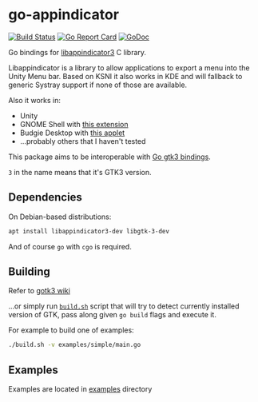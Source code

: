# go-appindicator

[![Build Status](https://api.cirrus-ci.com/github/dawidd6/go-appindicator.svg)](https://cirrus-ci.com/github/dawidd6/go-appindicator)
[![Go Report Card](https://goreportcard.com/badge/github.com/dawidd6/go-appindicator)](https://goreportcard.com/report/github.com/dawidd6/go-appindicator)
[![GoDoc](https://godoc.org/github.com/dawidd6/go-appindicator?status.svg)](https://godoc.org/github.com/dawidd6/go-appindicator)

Go bindings for [libappindicator3](https://launchpad.net/libappindicator) C library.

Libappindicator is a library to allow applications to export a menu into the Unity Menu bar.
Based on KSNI it also works in KDE and will fallback to generic Systray support if none of those are available.

Also it works in:
 - Unity
 - GNOME Shell with [this extension](https://github.com/ubuntu/gnome-shell-extension-appindicator)
 - Budgie Desktop with [this applet](https://github.com/UbuntuBudgie/budgie-indicator-applet)
 - ...probably others that I haven't tested

This package aims to be interoperable with [Go gtk3 bindings](https://github.com/gotk3/gotk3).

`3` in the name means that it's GTK3 version.

 ## Dependencies
 
On Debian-based distributions:

```bash
apt install libappindicator3-dev libgtk-3-dev
```

And of course `go` with `cgo` is required.

## Building

Refer to [gotk3 wiki](https://github.com/gotk3/gotk3/wiki)

...or simply run [`build.sh`](./build.sh) script that will try to detect
currently installed version of GTK, pass along given `go build` flags
and execute it.

For example to build one of examples:

```bash
./build.sh -v examples/simple/main.go
```

## Examples

Examples are located in [examples](./examples) directory